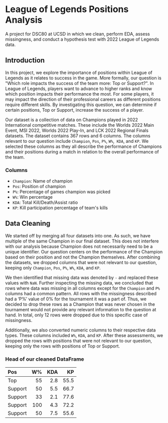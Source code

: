 # League of Legends Positions Analysis
A project for DSC80 at UCSD in which we clean, perform EDA, assess missingness, and conduct a hypothesis test with 2022 League of Legends data.

## Introduction
In this project, we explore the importance of positions within League of Legends as it relates to success in the game. More formally, our question is "Which role impacts the success of the team more: Top or Support?". In League of Legends, players want to advance to higher ranks and know which position impacts their performance the most. For some players, it may impact the direction of their professional careers as different positions require different skills. By investigating this question, we can determine if certain positions, Top or Support, increase the success of a player. 

Our dataset is a collection of data on Champions played in 2022 International competitive matches. These include the Worlds 2022 Main Event, MSI 2022, Worlds 2022 Play-In, and LCK 2022 Regional Finals datasets. The dataset contains 367 rows and 6 columns.  The columns relevant to our question include `Champion`, `Pos`, `P%`, `W%`,` KDA`,  and `KP`. We selected these columns as they all describe the performance of Champions and their positions during a match in relation to the overall performance of the team.

### Columns
- `Champion`: Name of champion
- `Pos`: Position of champion
- `P%`: Percentage of games champion was picked
- `W%`: Win percentage
- `KDA`: Total Kill/Death/Assist ratio
- `KP`: Kill participation percentage of team's kills

## Data Cleaning
We started off by merging all four datasets into one. As such, we have multiple of the same Champion in our final dataset. This does not interfere with our analysis because Champion does not necessarily need to be a unique identifier. Our question centers on the performance of the Champion based on their position and not the Champion themselves. After combining the datasets, we dropped columns that were not relevant to our question, keeping only `Champion`, `Pos`, `P%`, `W%`, `KDA`,  and `KP`. 

We then identified that missing data was denoted by `-` and replaced these values with `NaN`. Further inspecting the missing data, we concluded that rows where data was missing in all columns except for the `Champion` and `P%` columns had a common pattern. All rows with the missingness described had a ‘P%’ value of 0% for the tournament it was a part of. Thus, we decided to drop these rows as a Champion that was never chosen in the tournament would not provide any relevant information to the question at hand. In total, only 12 rows were dropped due to this specific case of missingness. 

Additionally, we also converted numeric columns to their respective data types. These columns included `W%`, `KDA`,  and `KP`. After these assessments, we dropped the rows with positions that were not relevant to our question, keeping only the rows with positions of Top or Support.

### Head of our cleaned DataFrame
| Pos     |   W% |   KDA |   KP |
|:--------|-----:|------:|-----:|
| Top     |   55 |   2.8 | 55.5 |
| Support |   50 |   5.5 | 66.7 |
| Support |   33 |   2.1 | 77.6 |
| Support |  100 |   4.3 | 72.2 |
| Support |   50 |   7.5 | 55.6 |
